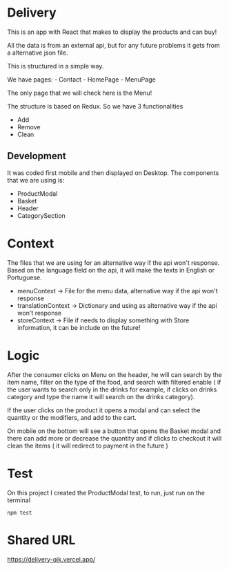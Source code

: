 # Delivery 

This is an app with React that makes to display the products and can buy!

All the data is from an external api, but for any future problems it gets from a alternative json file. 

This is structured in a simple way.

We have pages:
    - Contact
    - HomePage
    - MenuPage

The only page that we will check here is the Menu! 

The structure is based on Redux. So we have 3 functionalities
- Add
- Remove
- Clean

## Development

It was coded first mobile and then displayed on Desktop. The components that we are using is:

- ProductModal
- Basket
- Header
- CategorySection

# Context
The files that we are using for an alternative way if the api won't response. Based on the language field on the api, it will make the texts in English or Portuguese. 

- menuContext -> File for the menu data, alternative way if the api won't response
- translationContext -> Dictionary and using as alternative way if the api won't response
- storeContext -> File if needs to display something with Store information, it can be include on the future!

# Logic 
After the consumer clicks on Menu on the header, he will can search by the item name, filter on the type of the food, and search with filtered enable ( if the user wants to search only in the drinks for example, if clicks on drinks category and type the name it will search on the drinks category). 

If the user clicks on the product it opens a modal and can select the quantity or the modifiers, and add to the cart. 

On mobile on the bottom will see a button that opens the Basket modal and there can add more or decrease the quantity and if clicks to checkout it will clean the items ( it will redirect to payment in the future )

# Test

On this project I created the ProductModal test, to run, just run on the terminal 
```
npm test
```

# Shared URL

https://delivery-qik.vercel.app/

